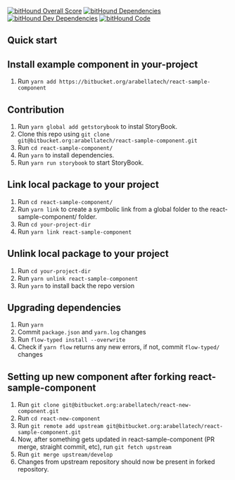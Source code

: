 [![bitHound Overall Score](https://www.bithound.io/bitbucket/arabellatech/react-sample-component/badges/score.svg)](https://www.bithound.io/bitbucket/arabellatech/react-sample-component)
[![bitHound Dependencies](https://www.bithound.io/bitbucket/arabellatech/react-sample-component/badges/dependencies.svg)](https://www.bithound.io/bitbucket/arabellatech/react-sample-component/develop/dependencies/npm)
[![bitHound Dev Dependencies](https://www.bithound.io/bitbucket/arabellatech/react-sample-component/badges/devDependencies.svg)](https://www.bithound.io/bitbucket/arabellatech/react-sample-component/develop/dependencies/npm)
[![bitHound Code](https://www.bithound.io/bitbucket/arabellatech/react-sample-component/badges/code.svg)](https://www.bithound.io/bitbucket/arabellatech/react-sample-component)

## Quick start

## Install example component in your-project
1. Run `yarn add https://bitbucket.org/arabellatech/react-sample-component`

## Contribution
1. Run `yarn global add getstorybook` to instal StoryBook.
1. Clone this repo using `git clone git@bitbucket.org:arabellatech/react-sample-component.git`
1. Run `cd react-sample-component/`
1. Run `yarn` to install dependencies.
1. Run `yarn run storybook` to start StoryBook.

## Link local package to your project
1. Run `cd react-sample-component/`
1. Run `yarn link` to create a symbolic link from a global folder to the react-sample-component/ folder.
1. Run `cd your-project-dir`
1. Run `yarn link react-sample-component`

## Unlink local package to your project
1. Run `cd your-project-dir`
1. Run `yarn unlink react-sample-component`
1. Run `yarn` to install back the repo version

## Upgrading dependencies
1. Run `yarn`
1. Commit `package.json` and `yarn.log` changes
1. Run `flow-typed install --overwrite`
1. Check if `yarn flow` returns any new errors, if not, commit `flow-typed/` changes

## Setting up new component after forking react-sample-component
1. Run `git clone git@bitbucket.org:arabellatech/react-new-component.git`
1. Run `cd react-new-component`
1. Run `git remote add upstream git@bitbucket.org:arabellatech/react-sample-component.git`
1. Now, after something gets updated in react-sample-component (PR merge, straight commit, etc), run `git fetch upstream`
1. Run `git merge upstream/develop`
1. Changes from upstream repository should now be present in forked repository.